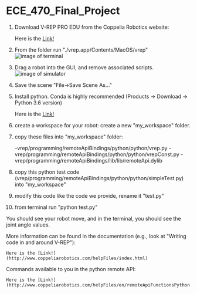 # ECE_470_Final_Project
1.	Download V-REP PRO EDU from the Coppelia Robotics website:
	
	Here is the [Link!](http://www.coppeliarobotics.com)

	
2.	From the folder run "./vrep.app/Contents/MacOS/vrep"
	![image of terminal](https://github.com/YueXxxXuuu/ECE_470_Final_Project/blob/master/image_1.png)

	
3.	Drag a robot into the GUI, and remove associated scripts.
	![image of simulator](https://github.com/YueXxxXuuu/ECE_470_Final_Project/blob/master/image_2.png)

	
4.	Save the scene "File->Save Scene As..."


5. 	Install python. Conda is highly recommended (Products -> Download -> Python 3.6 version)
	
	Here is the [Link!](https://www.anaconda.com)

	
6.	create a workspace for your robot: create a new "my_workspace" folder.


7.	copy these files into "my_workspace" folder:
	
	-vrep/programming/remoteApiBindings/python/python/vrep.py
	-vrep/programming/remoteApiBindings/python/python/vrepConst.py
	-vrep/programming/remoteApiBindings/lib/lib/remoteApi.dylib
	
	
8.	copy this python test code (vrep/programming/remoteApiBindings/python/python/simpleTest.py) into "my_workspace"


9.	modify this code like the code we provide, rename it "test.py"


10.	from terminal run "python test.py"


You should see your robot move, and in the terminal, you should see the joint angle values. 


More information can be found in the documentation (e.g., look at "Writing code in and around V-REP"):
	
	Here is the [Link!](http://www.coppeliarobotics.com/helpFiles/index.html)
	
	
Commands available to you in the python remote API:

	Here is the [Link!](http://www.coppeliarobotics.com/helpFiles/en/remoteApiFunctionsPython.htm)
